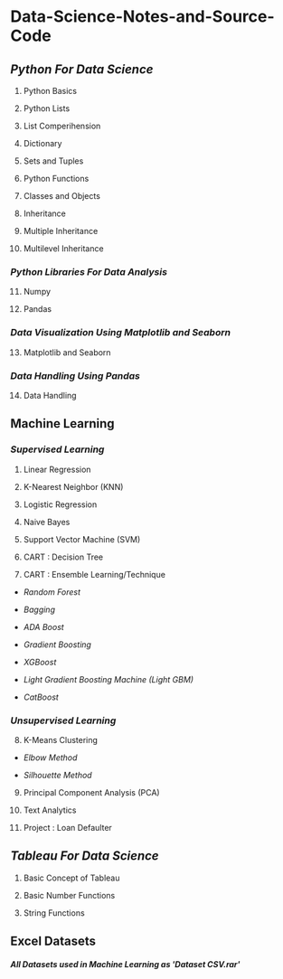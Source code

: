 # **Data-Science-Notes-and-Source-Code**


## **_Python For Data Science_**

1. Python Basics

2. Python Lists 

3. List Comperihension

4. Dictionary 

5. Sets and Tuples

6. Python Functions

7. Classes and Objects

8. Inheritance

9. Multiple Inheritance

10. Multilevel Inheritance


### **_Python Libraries For Data Analysis_**

11. Numpy

12. Pandas



### **_Data Visualization Using Matplotlib and Seaborn_**

13. Matplotlib and Seaborn



### **_Data Handling Using Pandas_**

14. Data Handling 

## **Machine Learning**

### **_Supervised Learning_**

1. Linear Regression

2. K-Nearest Neighbor (KNN)

3. Logistic Regression

4. Naive Bayes

5. Support Vector Machine (SVM)

6. CART : Decision Tree

7. CART : Ensemble Learning/Technique

*   _Random Forest_

*   _Bagging_ 

*   _ADA Boost_

*   _Gradient Boosting_

*   _XGBoost_

*   _Light Gradient Boosting Machine (Light GBM)_

*   _CatBoost_

### **_Unsupervised Learning_**

8. K-Means Clustering

*   _Elbow Method_

*   _Silhouette Method_

9. Principal Component Analysis (PCA)

10. Text Analytics

11. Project : Loan Defaulter


## **_Tableau For Data Science_**

1. Basic Concept of Tableau

2. Basic Number Functions

3. String Functions


## **Excel Datasets**

#### **_All Datasets used in Machine Learning as 'Dataset CSV.rar'_**
